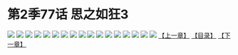 # 第2季77话 思之如狂3
![](https://s2.baozimh.com/scomic/sanyanxiaotianlu-samanhua/0/527-9yv8/1.jpg)
![](https://s2.baozimh.com/scomic/sanyanxiaotianlu-samanhua/0/527-9yv8/2.jpg)
![](https://s2.baozimh.com/scomic/sanyanxiaotianlu-samanhua/0/527-9yv8/3.jpg)
![](https://s2.baozimh.com/scomic/sanyanxiaotianlu-samanhua/0/527-9yv8/4.jpg)
![](https://s2.baozimh.com/scomic/sanyanxiaotianlu-samanhua/0/527-9yv8/5.jpg)
![](https://s2.baozimh.com/scomic/sanyanxiaotianlu-samanhua/0/527-9yv8/6.jpg)
![](https://s2.baozimh.com/scomic/sanyanxiaotianlu-samanhua/0/527-9yv8/7.jpg)
![](https://s2.baozimh.com/scomic/sanyanxiaotianlu-samanhua/0/527-9yv8/8.jpg)
![](https://s2.baozimh.com/scomic/sanyanxiaotianlu-samanhua/0/527-9yv8/9.jpg)
![](https://s2.baozimh.com/scomic/sanyanxiaotianlu-samanhua/0/527-9yv8/10.jpg)
![](https://s2.baozimh.com/scomic/sanyanxiaotianlu-samanhua/0/527-9yv8/11.jpg)
![](https://s2.baozimh.com/scomic/sanyanxiaotianlu-samanhua/0/527-9yv8/12.jpg)
![](https://s2.baozimh.com/scomic/sanyanxiaotianlu-samanhua/0/527-9yv8/13.jpg)
![](https://s2.baozimh.com/scomic/sanyanxiaotianlu-samanhua/0/527-9yv8/14.jpg)
![](https://s2.baozimh.com/scomic/sanyanxiaotianlu-samanhua/0/527-9yv8/15.jpg)
![](https://s2.baozimh.com/scomic/sanyanxiaotianlu-samanhua/0/527-9yv8/16.jpg)
![](https://s2.baozimh.com/scomic/sanyanxiaotianlu-samanhua/0/527-9yv8/17.jpg)
[【上一章】](./527.md)
[【目录】](./README.md)
[【下一章】](./529.md)
